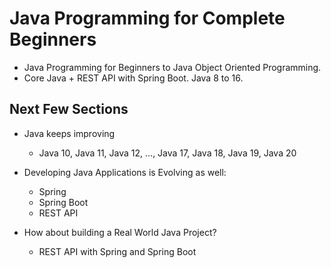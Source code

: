 # Java Programming for Complete Beginners

- Java Programming for Beginners to Java Object Oriented Programming. 
- Core Java + REST API with Spring Boot. Java 8 to 16.

## Next Few Sections

- Java keeps improving
   - Java 10, Java 11, Java 12, ..., Java 17, Java 18, Java 19, Java 20

- Developing Java Applications is Evolving as well:
   - Spring
   - Spring Boot
   - REST API

- How about building a Real World Java Project?
   - REST API with Spring and Spring Boot